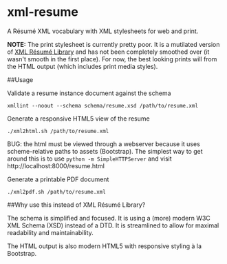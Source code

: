 xml-resume
==========

A Résumé XML vocabulary with XML stylesheets for web and print.

**NOTE:** The print stylesheet is currently pretty poor. It is a mutilated
version of [XML Résumé Library](http://xmlresume.sourceforge.net/) and has
not been completely smoothed over (it wasn't smooth in the first place). For
now, the best looking prints will from the HTML output (which includes print
media styles).

##Usage

Validate a resume instance document against the schema

    xmllint --noout --schema schema/resume.xsd /path/to/resume.xml

Generate a responsive HTML5 view of the resume

    ./xml2html.sh /path/to/resume.xml

BUG: the html must be viewed through a webserver because it uses
scheme-relative paths to assets (Bootstrap). The simplest way to
get around this is to use `python -m SimpleHTTPServer` and visit
http://localhost:8000/resume.html

Generate a printable PDF document

    ./xml2pdf.sh /path/to/resume.xml

##Why use this instead of XML Résumé Library?

The schema is simplified and focused. It is using a (more) modern W3C XML Schema
(XSD) instead of a DTD. It is streamlined to allow for maximal readability and
maintainability.

The HTML output is also modern HTML5 with responsive styling à la Bootstrap.
